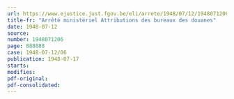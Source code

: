 ```yaml
---
url: https://www.ejustice.just.fgov.be/eli/arrete/1948/07/12/1948071206/justel
title-fr: "Arrêté ministériel Attributions des bureaux des douanes"
date: 1948-07-12
source:
number: 1948071206
page: 888888
case: 1948-07-12/06
publication: 1948-07-17
starts:
modifies:
pdf-original:
pdf-consolidated:
---
```


